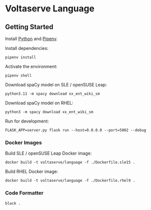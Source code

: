 # Voltaserve Language

## Getting Started

Install [Python](https://www.python.org) and [Pipenv](https://pipenv.pypa.io).

Install dependencies:

```shell
pipenv install
```

Activate the environment:

```shell
pipenv shell
```

Download spaCy model on SLE / openSUSE Leap:

```shell
python3.11 -m spacy download xx_ent_wiki_sm
```

Download spaCy model on RHEL:

```shell
python3 -m spacy download xx_ent_wiki_sm
```

Run for development:

```shell
FLASK_APP=server.py flask run --host=0.0.0.0 --port=5002 --debug
```

### Docker Images

Build SLE / openSUSE Leap Docker image:

```shell
docker build -t voltaserve/language -f ./Dockerfile.sle15 .
```

Build RHEL Docker image:

```shell
docker build -t voltaserve/language -f ./Dockerfile.rhel9 .
```

### Code Formatter

```shell
black .
```
